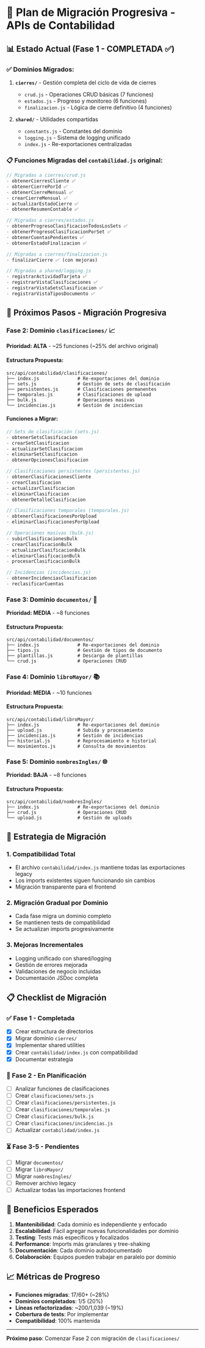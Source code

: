 # 🚀 Plan de Migración Progresiva - APIs de Contabilidad

## 📊 Estado Actual (Fase 1 - COMPLETADA ✅)

### ✅ Dominios Migrados:
1. **`cierres/`** - Gestión completa del ciclo de vida de cierres
   - `crud.js` - Operaciones CRUD básicas (7 funciones)
   - `estados.js` - Progreso y monitoreo (6 funciones)
   - `finalizacion.js` - Lógica de cierre definitivo (4 funciones)

2. **`shared/`** - Utilidades compartidas
   - `constants.js` - Constantes del dominio
   - `logging.js` - Sistema de logging unificado
   - `index.js` - Re-exportaciones centralizadas

### 📋 Funciones Migradas del `contabilidad.js` original:
```javascript
// Migradas a cierres/crud.js
- obtenerCierresCliente ✅
- obtenerCierrePorId ✅
- obtenerCierreMensual ✅
- crearCierreMensual ✅
- actualizarEstadoCierre ✅
- obtenerResumenContable ✅

// Migradas a cierres/estados.js
- obtenerProgresoClasificacionTodosLosSets ✅
- obtenerProgresoClasificacionPorSet ✅
- obtenerCuentasPendientes ✅
- obtenerEstadoFinalizacion ✅

// Migradas a cierres/finalizacion.js
- finalizarCierre ✅ (con mejoras)

// Migradas a shared/logging.js
- registrarActividadTarjeta ✅
- registrarVistaClasificaciones ✅
- registrarVistaSetsClasificacion ✅
- registrarVistaTiposDocumento ✅
```

## 🎯 Próximos Pasos - Migración Progresiva

### Fase 2: Dominio `clasificaciones/` 📈
**Prioridad: ALTA** - ~25 funciones (~25% del archivo original)

#### Estructura Propuesta:
```
src/api/contabilidad/clasificaciones/
├── index.js              # Re-exportaciones del dominio
├── sets.js               # Gestión de sets de clasificación
├── persistentes.js       # Clasificaciones permanentes
├── temporales.js         # Clasificaciones de upload
├── bulk.js               # Operaciones masivas
└── incidencias.js        # Gestión de incidencias
```

#### Funciones a Migrar:
```javascript
// Sets de clasificación (sets.js)
- obtenerSetsClasificacion
- crearSetClasificacion
- actualizarSetClasificacion
- eliminarSetClasificacion
- obtenerOpcionesClasificacion

// Clasificaciones persistentes (persistentes.js)
- obtenerClasificacionesCliente
- crearClasificacion
- actualizarClasificacion
- eliminarClasificacion
- obtenerDetalleClasificacion

// Clasificaciones temporales (temporales.js)
- obtenerClasificacionesPorUpload
- eliminarClasificacionesPorUpload

// Operaciones masivas (bulk.js)
- subirClasificacionesBulk
- crearClasificacionBulk
- actualizarClasificacionBulk
- eliminarClasificacionBulk
- procesarClasificacionBulk

// Incidencias (incidencias.js)
- obtenerIncidenciasClasificacion
- reclasificarCuentas
```

### Fase 3: Dominio `documentos/` 📄
**Prioridad: MEDIA** - ~8 funciones

#### Estructura Propuesta:
```
src/api/contabilidad/documentos/
├── index.js              # Re-exportaciones del dominio
├── tipos.js              # Gestión de tipos de documento
├── plantillas.js         # Descarga de plantillas
└── crud.js               # Operaciones CRUD
```

### Fase 4: Dominio `libroMayor/` 📚
**Prioridad: MEDIA** - ~10 funciones

#### Estructura Propuesta:
```
src/api/contabilidad/libroMayor/
├── index.js              # Re-exportaciones del dominio
├── upload.js             # Subida y procesamiento
├── incidencias.js        # Gestión de incidencias
├── historial.js          # Reprocesamiento e historial
└── movimientos.js        # Consulta de movimientos
```

### Fase 5: Dominio `nombresIngles/` 🌐
**Prioridad: BAJA** - ~8 funciones

#### Estructura Propuesta:
```
src/api/contabilidad/nombresIngles/
├── index.js              # Re-exportaciones del dominio
├── crud.js               # Operaciones CRUD
└── upload.js             # Gestión de uploads
```

## 🔧 Estrategia de Migración

### 1. **Compatibilidad Total**
- El archivo `contabilidad/index.js` mantiene todas las exportaciones legacy
- Los imports existentes siguen funcionando sin cambios
- Migración transparente para el frontend

### 2. **Migración Gradual por Dominio**
- Cada fase migra un dominio completo
- Se mantienen tests de compatibilidad
- Se actualizan imports progresivamente

### 3. **Mejoras Incrementales**
- Logging unificado con shared/logging
- Gestión de errores mejorada
- Validaciones de negocio incluidas
- Documentación JSDoc completa

## 📋 Checklist de Migración

### ✅ Fase 1 - Completada
- [x] Crear estructura de directorios
- [x] Migrar dominio `cierres/`
- [x] Implementar shared utilities
- [x] Crear `contabilidad/index.js` con compatibilidad
- [x] Documentar estrategia

### 🔄 Fase 2 - En Planificación
- [ ] Analizar funciones de clasificaciones
- [ ] Crear `clasificaciones/sets.js`
- [ ] Crear `clasificaciones/persistentes.js`
- [ ] Crear `clasificaciones/temporales.js`
- [ ] Crear `clasificaciones/bulk.js`
- [ ] Crear `clasificaciones/incidencias.js`
- [ ] Actualizar `contabilidad/index.js`

### ⏳ Fase 3-5 - Pendientes
- [ ] Migrar `documentos/`
- [ ] Migrar `libroMayor/`
- [ ] Migrar `nombresIngles/`
- [ ] Remover archivo legacy
- [ ] Actualizar todas las importaciones frontend

## 🎯 Beneficios Esperados

1. **Mantenibilidad**: Cada dominio es independiente y enfocado
2. **Escalabilidad**: Fácil agregar nuevas funcionalidades por dominio
3. **Testing**: Tests más específicos y focalizados
4. **Performance**: Imports más granulares y tree-shaking
5. **Documentación**: Cada dominio autodocumentado
6. **Colaboración**: Equipos pueden trabajar en paralelo por dominio

## 📈 Métricas de Progreso

- **Funciones migradas**: 17/60+ (~28%)
- **Dominios completados**: 1/5 (20%)
- **Líneas refactorizadas**: ~200/1,039 (~19%)
- **Cobertura de tests**: Por implementar
- **Compatibilidad**: 100% mantenida

---

**Próximo paso**: Comenzar Fase 2 con migración de `clasificaciones/`
